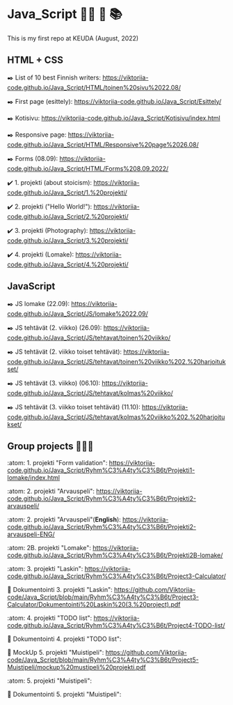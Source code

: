 # Java_Script :woman_technologist: :fallen_leaf: :books:

This is my first repo at KEUDA (August, 2022)

## HTML + CSS

:black_nib: List of 10 best Finnish writers: https://viktoriia-code.github.io/Java_Script/HTML/toinen%20sivu%2022.08/

:black_nib: First page (esittely): https://viktoriia-code.github.io/Java_Script/Esittely/

:black_nib: Kotisivu: https://viktoriia-code.github.io/Java_Script/Kotisivu/index.html

:black_nib: Responsive page: https://viktoriia-code.github.io/Java_Script/HTML/Responsive%20page%2026.08/

:black_nib: Forms (08.09): https://viktoriia-code.github.io/Java_Script/HTML/Forms%208.09.2022/
  
:heavy_check_mark: 1. projekti (about stoicism): https://viktoriia-code.github.io/Java_Script/1.%20projekti/

:heavy_check_mark: 2. projekti ("Hello World!"): https://viktoriia-code.github.io/Java_Script/2.%20projekti/

:heavy_check_mark: 3. projekti (Photography): https://viktoriia-code.github.io/Java_Script/3.%20projekti/

:heavy_check_mark: 4. projekti (Lomake): https://viktoriia-code.github.io/Java_Script/4.%20projekti/

## JavaScript

:black_nib: JS lomake (22.09): https://viktoriia-code.github.io/Java_Script/JS/lomake%2022.09/

:black_nib: JS tehtävät (2. viikko) (26.09): https://viktoriia-code.github.io/Java_Script/JS/tehtavat/toinen%20viikko/

:black_nib: JS tehtävät (2. viikko toiset tehtävät): https://viktoriia-code.github.io/Java_Script/JS/tehtavat/toinen%20viikko%202.%20harjoitukset/

:black_nib: JS tehtävät (3. viikko) (06.10): https://viktoriia-code.github.io/Java_Script/JS/tehtavat/kolmas%20viikko/

:black_nib: JS tehtävät (3. viikko toiset tehtävät) (11.10): https://viktoriia-code.github.io/Java_Script/JS/tehtavat/kolmas%20viikko%202.%20harjoitukset/

## Group projects :family_man_girl_girl: 

:atom: 1. projekti "Form validation": https://viktoriia-code.github.io/Java_Script/Ryhm%C3%A4ty%C3%B6t/Projekti1-lomake/index.html

:atom: 2. projekti "Arvauspeli": https://viktoriia-code.github.io/Java_Script/Ryhm%C3%A4ty%C3%B6t/Projekti2-arvauspeli/

:atom: 2. projekti "Arvauspeli"(**English**): https://viktoriia-code.github.io/Java_Script/Ryhm%C3%A4ty%C3%B6t/Projekti2-arvauspeli-ENG/

:atom: 2B. projekti "Lomake": https://viktoriia-code.github.io/Java_Script/Ryhm%C3%A4ty%C3%B6t/Projekti2B-lomake/

:atom: 3. projekti "Laskin": https://viktoriia-code.github.io/Java_Script/Ryhm%C3%A4ty%C3%B6t/Project3-Calculator/

:scroll: Dokumentointi 3. projekti "Laskin": https://github.com/Viktoriia-code/Java_Script/blob/main/Ryhm%C3%A4ty%C3%B6t/Project3-Calculator/Dokumentointi%20Laskin%20(3.%20project).pdf

:atom: 4. projekti "TODO list": https://viktoriia-code.github.io/Java_Script/Ryhm%C3%A4ty%C3%B6t/Project4-TODO-list/

:scroll: Dokumentointi 4. projekti "TODO list":

:art: MockUp 5. projekti "Muistipeli": https://github.com/Viktoriia-code/Java_Script/blob/main/Ryhm%C3%A4ty%C3%B6t/Project5-Muistipeli/mockup%20mustipeli%20projekti.pdf

:atom: 5. projekti "Muistipeli":

:scroll: Dokumentointi 5. projekti "Muistipeli":
